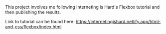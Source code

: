 This project involves me following Interneting is Hard's Flexbox tutorial and then publishing the results. 

Link to tutorial can be found here: https://internetingishard.netlify.app/html-and-css/flexbox/index.html
